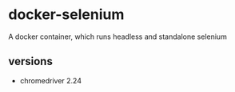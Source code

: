# docker-selenium

A docker container, which runs headless and standalone selenium


## versions

* chromedriver 2.24
